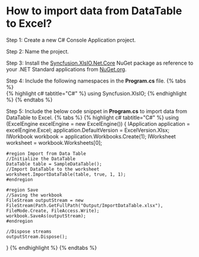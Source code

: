 # How to import data from DataTable to Excel?

Step 1: Create a new C# Console Application project.

Step 2: Name the project.

Step 3: Install the [Syncfusion.XlsIO.Net.Core](https://www.nuget.org/packages/Syncfusion.XlsIO.Net.Core) NuGet package as reference to your .NET Standard applications from [NuGet.org](https://www.nuget.org).

Step 4: Include the following namespaces in the **Program.cs** file.
{% tabs %}  
{% highlight c# tabtitle="C#" %}
using Syncfusion.XlsIO;
{% endhighlight %}
{% endtabs %}  

Step 5: Include the below code snippet in **Program.cs** to import data from DataTable to Excel.
{% tabs %}
{% highlight c# tabtitle="C#" %}
using (ExcelEngine excelEngine = new ExcelEngine())
{
	IApplication application = excelEngine.Excel;
	application.DefaultVersion = ExcelVersion.Xlsx;
	IWorkbook workbook = application.Workbooks.Create(1);
	IWorksheet worksheet = workbook.Worksheets[0];

	#region Import from Data Table
	//Initialize the DataTable
	DataTable table = SampleDataTable();
	//Import DataTable to the worksheet
	worksheet.ImportDataTable(table, true, 1, 1);
	#endregion

	#region Save
	//Saving the workbook
	FileStream outputStream = new FileStream(Path.GetFullPath("Output/ImportDataTable.xlsx"), FileMode.Create, FileAccess.Write);
	workbook.SaveAs(outputStream);
	#endregion

	//Dispose streams
	outputStream.Dispose();
}
{% endhighlight %}
{% endtabs %}